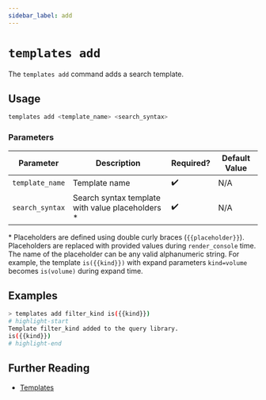 ```yaml
---
sidebar_label: add
---
```


# `templates add`

The `templates add` command adds a search template.

## Usage

```bash
templates add <template_name> <search_syntax>
```

### Parameters

| Parameter       | Description                                       | Required? | Default Value |
| --------------- | ------------------------------------------------- | --------- | ------------- |
| `template_name` | Template name                                     | ✔️        | N/A           |
| `search_syntax` | Search syntax template with value placeholders \* | ✔️        | N/A           |

\* Placeholders are defined using double curly braces (`{{placeholder}}`). Placeholders are replaced with provided values during `render_console` time. The name of the placeholder can be any valid alphanumeric string. For example, the template `is({{kind}})` with expand parameters `kind=volume` becomes `is(volume)` during expand time.

## Examples

```bash title="Add a simple template to the search template library"
> templates add filter_kind is({{kind}})
# highlight-start
Template filter_kind added to the query library.
is({{kind}})
# highlight-end
```

## Further Reading

- [Templates](../../../templates.md)
